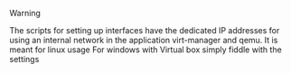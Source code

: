 > [!WARNING]
> The scripts for setting up interfaces have the dedicated IP addresses for using an internal network in the application virt-manager and qemu. It is meant for linux usage
> For windows with Virtual box simply fiddle with the settings

